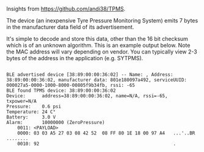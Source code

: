 
Insights from https://github.com/andi38/TPMS.

The device (an inexpensive Tyre Pressure Monitoring System) emits 7 bytes in the manufacturer data field of its advertisement.

It's simple to decode and store this data, other than the 16 bit checksum which is of an unknown algorithm. This is an example output below. Note the MAC address will vary depending on vendor. You can typically view 2-3 bytes of the address in the application (e.g. SYTPMS).

```

BLE advertised device [38:89:00:00:36:02] -- Name: , Address: 38:89:00:00:36:02, manufacturer data: 801e180097a492, serviceUUID: 000027a5-0000-1000-8000-00805f9b34fb, rssi: -65
BLE found TPMS device: 38:89:00:00:36:02
Device:      address=38:89:00:00:36:02, name=N/A, rssi=-65, txpower=N/A
Pressure:    0.6 psi
Temperature: 24 C°
Battery:     3.0 V
Alarm:       10000000 (ZeroPressure)
    0011: <PAYLOAD>
    0000: 03 03 A5 27 03 08 42 52  08 FF 80 1E 18 00 97 A4   ...'..BR ........ 
    0010: 92                                                 .         

```
